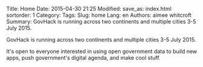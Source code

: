 Title: Home
Date: 2015-04-30 21:25
Modified:
save_as: index.html
sortorder: 1
Category:
Tags:
Slug: home
Lang: en
Authors: aimee whitcroft
Summary: GovHack is running across two continents and multiple cities 3-5 July 2015.

GovHack is running across two continents and multiple cities 3-5 July 2015.

It's open to everyone interested in using open government data to build new apps, push government's digital agenda, and make cool stuff. 
